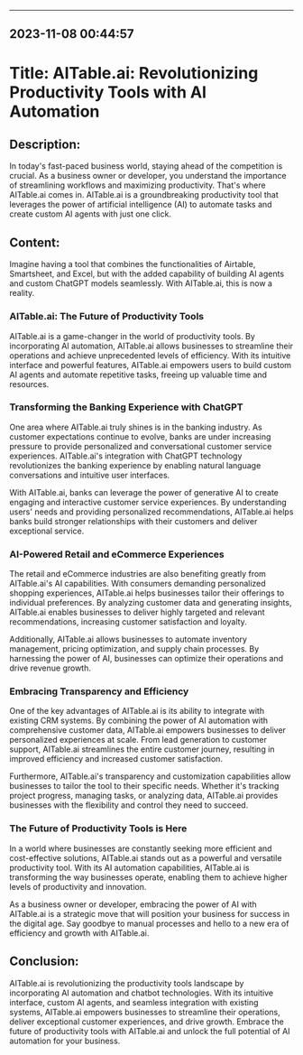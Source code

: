 

---------------------------------------------
2023-11-08 00:44:57
---------------------------------------------

# Title: AITable.ai: Revolutionizing Productivity Tools with AI Automation

## Description:

In today's fast-paced business world, staying ahead of the competition is crucial. As a business owner or developer, you understand the importance of streamlining workflows and maximizing productivity. That's where AITable.ai comes in. AITable.ai is a groundbreaking productivity tool that leverages the power of artificial intelligence (AI) to automate tasks and create custom AI agents with just one click.

## Content:

Imagine having a tool that combines the functionalities of Airtable, Smartsheet, and Excel, but with the added capability of building AI agents and custom ChatGPT models seamlessly. With AITable.ai, this is now a reality.

### AITable.ai: The Future of Productivity Tools

AITable.ai is a game-changer in the world of productivity tools. By incorporating AI automation, AITable.ai allows businesses to streamline their operations and achieve unprecedented levels of efficiency. With its intuitive interface and powerful features, AITable.ai empowers users to build custom AI agents and automate repetitive tasks, freeing up valuable time and resources.

### Transforming the Banking Experience with ChatGPT

One area where AITable.ai truly shines is in the banking industry. As customer expectations continue to evolve, banks are under increasing pressure to provide personalized and conversational customer service experiences. AITable.ai's integration with ChatGPT technology revolutionizes the banking experience by enabling natural language conversations and intuitive user interfaces.

With AITable.ai, banks can leverage the power of generative AI to create engaging and interactive customer service experiences. By understanding users' needs and providing personalized recommendations, AITable.ai helps banks build stronger relationships with their customers and deliver exceptional service.

### AI-Powered Retail and eCommerce Experiences

The retail and eCommerce industries are also benefiting greatly from AITable.ai's AI capabilities. With consumers demanding personalized shopping experiences, AITable.ai helps businesses tailor their offerings to individual preferences. By analyzing customer data and generating insights, AITable.ai enables businesses to deliver highly targeted and relevant recommendations, increasing customer satisfaction and loyalty.

Additionally, AITable.ai allows businesses to automate inventory management, pricing optimization, and supply chain processes. By harnessing the power of AI, businesses can optimize their operations and drive revenue growth.

### Embracing Transparency and Efficiency

One of the key advantages of AITable.ai is its ability to integrate with existing CRM systems. By combining the power of AI automation with comprehensive customer data, AITable.ai empowers businesses to deliver personalized experiences at scale. From lead generation to customer support, AITable.ai streamlines the entire customer journey, resulting in improved efficiency and increased customer satisfaction.

Furthermore, AITable.ai's transparency and customization capabilities allow businesses to tailor the tool to their specific needs. Whether it's tracking project progress, managing tasks, or analyzing data, AITable.ai provides businesses with the flexibility and control they need to succeed.

### The Future of Productivity Tools is Here

In a world where businesses are constantly seeking more efficient and cost-effective solutions, AITable.ai stands out as a powerful and versatile productivity tool. With its AI automation capabilities, AITable.ai is transforming the way businesses operate, enabling them to achieve higher levels of productivity and innovation.

As a business owner or developer, embracing the power of AI with AITable.ai is a strategic move that will position your business for success in the digital age. Say goodbye to manual processes and hello to a new era of efficiency and growth with AITable.ai.

## Conclusion:

AITable.ai is revolutionizing the productivity tools landscape by incorporating AI automation and chatbot technologies. With its intuitive interface, custom AI agents, and seamless integration with existing systems, AITable.ai empowers businesses to streamline their operations, deliver exceptional customer experiences, and drive growth. Embrace the future of productivity tools with AITable.ai and unlock the full potential of AI automation for your business.